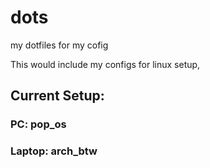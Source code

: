 # dots
my dotfiles for my cofig

This would include my configs for linux setup,

## Current Setup:
### PC: pop_os
### Laptop: arch_btw
